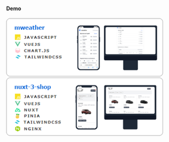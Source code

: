 
#### Demo

   <a  href="https://dexone.github.io/mweather/">
  <img width="420px" src="./pics/mweather.png"/>
  </a> 

   <a  href="http://5.35.98.166/">
  <img width="420px"  src="./pics/nuxt-3-shop.png"/>
  </a> 

